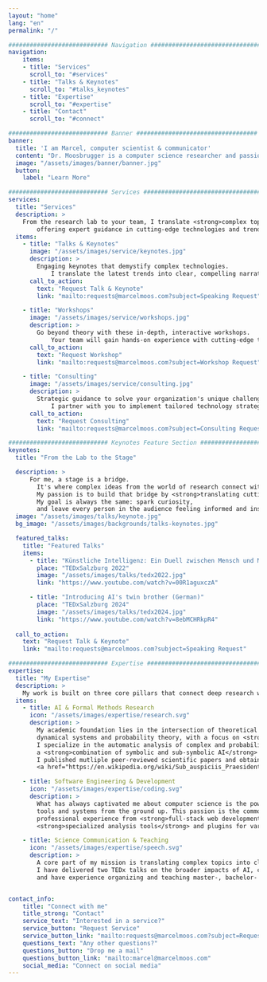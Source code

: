 ```yaml
---
layout: "home"
lang: "en"
permalink: "/"

############################ Navigation ##################################
navigation:
    items:
    - title: "Services"
      scroll_to: "#services"
    - title: "Talks & Keynotes"
      scroll_to: "#talks_keynotes"
    - title: "Expertise"
      scroll_to: "#expertise"
    - title: "Contact"
      scroll_to: "#connect"

############################ Banner ##################################
banner:
  title: 'I am Marcel, computer scientist & communicator' 
  content: "Dr. Moosbrugger is a computer science researcher and passionate science communicator."
  image: "/assets/images/banner/banner.jpg"
  button:
    label: "Learn More"

############################ Services ##################################
services:
  title: "Services"
  description: >
    From the research lab to your team, I translate <strong>complex topics into actionable knowledge</strong>,
        offering expert guidance in cutting-edge technologies and trends to empower your team, organization, and audience.
  items:
    - title: "Talks & Keynotes"
      image: "/assets/images/service/keynotes.jpg"
      description: >
        Engaging keynotes that demystify complex technologies.
            I translate the latest trends into clear, compelling narratives that inform and inspire your audience.
      call_to_action:
        text: "Request Talk & Keynote"
        link: "mailto:requests@marcelmoos.com?subject=Speaking Request"

    - title: "Workshops"
      image: "/assets/images/service/workshops.jpg"
      description: >
        Go beyond theory with these in-depth, interactive workshops.
            Your team will gain hands-on experience with cutting-edge tools, equipping them with the practical skills needed to innovate and excel.
      call_to_action:
        text: "Request Workshop"
        link: "mailto:requests@marcelmoos.com?subject=Workshop Request"

    - title: "Consulting"
      image: "/assets/images/service/consulting.jpg"
      description: >
        Strategic guidance to solve your organization's unique challenges.
            I partner with you to implement tailored technology strategies, turning your company's potential into measurable results.
      call_to_action:
        text: "Request Consulting"
        link: "mailto:requests@marcelmoos.com?subject=Consulting Request"

############################ Keynotes Feature Section ###########################
keynotes:
  title: "From the Lab to the Stage"

  description: >
      For me, a stage is a bridge.
        It's where complex ideas from the world of research connect with the curiosity of a live audience.
        My passion is to build that bridge by <strong>translating cutting-edge science into engaging stories and clear, compelling insights</strong>.
        My goal is always the same: spark curiosity,
        and leave every person in the audience feeling informed and inspired.
  image: "/assets/images/talks/keynote.jpg"
  bg_image: "/assets/images/backgrounds/talks-keynotes.jpg"

  featured_talks:
    title: "Featured Talks"
    items:
      - title: "Künstliche Intelligenz: Ein Duell zwischen Mensch und Maschine? (German)"
        place: "TEDxSalzburg 2022"
        image: "/assets/images/talks/tedx2022.jpg"
        link: "https://www.youtube.com/watch?v=00R1aguxczA"

      - title: "Introducing AI's twin brother (German)"
        place: "TEDxSalzburg 2024"
        image: "/assets/images/talks/tedx2024.jpg"
        link: "https://www.youtube.com/watch?v=8ebMCHRkpR4"
  
  call_to_action:
    text: "Request Talk & Keynote"
    link: "mailto:requests@marcelmoos.com?subject=Speaking Request"

############################ Expertise ##################################
expertise:
  title: "My Expertise"
  description: >
    My work is built on three core pillars that connect deep research with real-world application.
  items:
    - title: AI & Formal Methods Research
      icon: "/assets/images/expertise/research.svg"
      description: >
        My academic foundation lies in the intersection of theoretical computer science, programming languages,
        dynamical systems and probability theory, with a focus on <strong>making software systems safe and reliable</strong>.
        I specialize in the automatic analysis of complex and probabilistic programs, using formal methods and
        a <strong>combination of symbolic and sub-symbolic AI</strong> to verify and analyze software behavior.
        I published mutliple peer-reviewed scientific papers and obtained my Ph.D. in 2025
        <a href="https://en.wikipedia.org/wiki/Sub_auspiciis_Praesidentis">Sub auspiciis Praesidentis</a>.

    - title: Software Engineering & Development
      icon: "/assets/images/expertise/coding.svg"
      description: >
        What has always captivated me about computer science is the power to build—to create useful
        tools and systems from the ground up. This passion is the common thread through my years of
        professional experience from <strong>full-stack web development</strong> in the core team of an open-source CMS, to building
        <strong>specialized analysis tools</strong> and plugins for various IDEs and programming languages.

    - title: Science Communication & Teaching
      icon: "/assets/images/expertise/speech.svg"
      description: >
        A core part of my mission is translating complex topics into clear, compelling narratives.
        I have delivered two TEDx talks on the broader impacts of AI, coached public speaking,
        and have experience organizing and teaching master-, bachelor- and Ph.D.-level university courses.


contact_info:
    title: "Connect with me"
    title_strong: "Contact"
    service_text: "Interested in a service?"
    service_button: "Request Service"
    service_button_link: "mailto:requests@marcelmoos.com?subject=Request Service"
    questions_text: "Any other questions?"
    questions_button: "Drop me a mail"
    questions_button_link: "mailto:marcel@marcelmoos.com"
    social_media: "Connect on social media"
---
```

